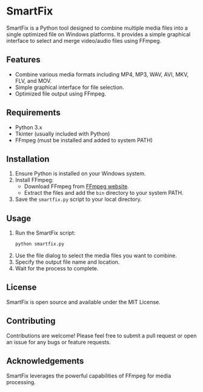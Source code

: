 # SmartFix

SmartFix is a Python tool designed to combine multiple media files into a single optimized file on Windows platforms. It provides a simple graphical interface to select and merge video/audio files using FFmpeg.

## Features

- Combine various media formats including MP4, MP3, WAV, AVI, MKV, FLV, and MOV.
- Simple graphical interface for file selection.
- Optimized file output using FFmpeg.

## Requirements

- Python 3.x
- Tkinter (usually included with Python)
- FFmpeg (must be installed and added to system PATH)

## Installation

1. Ensure Python is installed on your Windows system.
2. Install FFmpeg:
   - Download FFmpeg from [FFmpeg website](https://ffmpeg.org/download.html).
   - Extract the files and add the `bin` directory to your system PATH.
3. Save the `smartfix.py` script to your local directory.

## Usage

1. Run the SmartFix script:
   ```bash
   python smartfix.py
   ```
2. Use the file dialog to select the media files you want to combine.
3. Specify the output file name and location.
4. Wait for the process to complete.

## License

SmartFix is open source and available under the MIT License.

## Contributing

Contributions are welcome! Please feel free to submit a pull request or open an issue for any bugs or feature requests.

## Acknowledgements

SmartFix leverages the powerful capabilities of FFmpeg for media processing.